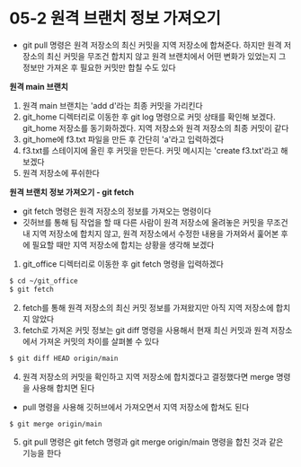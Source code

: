 # 05-2 원격 브랜치 정보 가져오기
- git pull 명령은 원격 저장소의 최신 커밋을 지역 저장소에 합쳐준다. 하지만 원격 저장소의 최신 커밋을 무조건 합치지 않고 원격 브랜치에서 어떤 변화가 있었는지 그 정보만 가져온 후 필요한 커밋만 합칠 수도 있다

**원격 main 브랜치**
1. 원격 main 브랜치는 'add d'라는 최종 커밋을 가리킨다
2. git_home 디렉터리로 이동한 후 git log 명령으로 커밋 상태를 확인해 보겠다. git_home 저장소를 동기화하겠다. 지역 저장소와 원격 저장소의 최종 커밋이 같다
3. git_home에 f3.txt 파일을 만든 후 간단히 'a'라고 입력하겠다
4. f3.txt를 스테이지에 올린 후 커밋을 만든다. 커밋 메시지는 'create f3.txt'라고 해보겠다
5. 원격 저장소에 푸쉬한다

**원격 브랜치 정보 가져오기 - git fetch**
- git fetch 명령은 원격 저장소의 정보를 가져오는 명령이다
- 깃허브를 통해 팀 작업을 할 때 다른 사람이 원격 저장소에 올려놓은 커밋을 무조건 내 지역 저장소에 합치지 않고, 원격 저장소에서 수정한 내용을 가져와서 훑어본 후에 필요할 때만 지역 저장소에 합치는 상황을 생각해 보겠다
1. git_office 디렉터리로 이동한 후 git fetch 명령을 입력하겠다
```bash
$ cd ~/git_office
$ git fetch
```
2. fetch를 통해 원격 저장소의 최신 커밋 정보를 가져왔지만 아직 지역 저장소에 합치지 않았다
3. fetch로 가져온 커밋 정보는 git diff 명령을 사용해서 현재 최신 커밋과 원격 저장소에서 가져온 커밋의 차이를 살펴볼 수 있다
```bash
$ git diff HEAD origin/main
```
4. 원격 저장소의 커밋을 확인하고 지역 저장소에 합치겠다고 결정했다면 merge 명령을 사용해 합치면 된다
- pull 명령을 사용해 깃허브에서 가져오면서 지역 저장소에 합쳐도 된다
```bash
$ git merge origin/main
```
5. git pull 명령은 git fetch 명령과 git merge origin/main 명령을 합친 것과 같은 기능을 한다